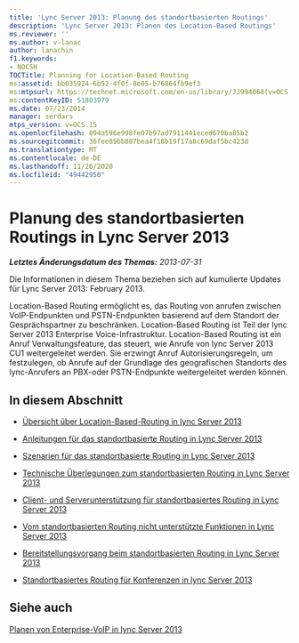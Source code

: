 ```yaml
---
title: 'Lync Server 2013: Planung des standortbasierten Routings'
description: 'Lync Server 2013: Planen des Location-Based Routings'
ms.reviewer: ''
ms.author: v-lanac
author: lanachin
f1.keywords:
- NOCSH
TOCTitle: Planning for Location-Based Routing
ms:assetid: bb035924-6b52-4f0f-8e05-b76864fb9ef3
ms:mtpsurl: https://technet.microsoft.com/en-us/library/JJ994068(v=OCS.15)
ms:contentKeyID: 51803979
ms.date: 07/23/2014
manager: serdars
mtps_version: v=OCS.15
ms.openlocfilehash: 894a596e998fe07b97ad7911441eced670ba85b2
ms.sourcegitcommit: 36fee89bb887bea4f18b19f17a8c69daf5bc423d
ms.translationtype: MT
ms.contentlocale: de-DE
ms.lasthandoff: 11/26/2020
ms.locfileid: "49442950"
---
```

# <a name="planning-for-location-based-routing-in-lync-server-2013"></a>Planung des standortbasierten Routings in Lync Server 2013

<div data-xmlns="http://www.w3.org/1999/xhtml">

<div class="topic" data-xmlns="http://www.w3.org/1999/xhtml" data-msxsl="urn:schemas-microsoft-com:xslt" data-cs="https://msdn.microsoft.com/">

<div data-asp="https://msdn2.microsoft.com/asp">



</div>

<div id="mainSection">

<div id="mainBody">

<span> </span>

_**Letztes Änderungsdatum des Themas:** 2013-07-31_

Die Informationen in diesem Thema beziehen sich auf kumulierte Updates für Lync Server 2013: February 2013.

Location-Based Routing ermöglicht es, das Routing von anrufen zwischen VoIP-Endpunkten und PSTN-Endpunkten basierend auf dem Standort der Gesprächspartner zu beschränken. Location-Based Routing ist Teil der lync Server 2013 Enterprise Voice-Infrastruktur. Location-Based Routing ist ein Anruf Verwaltungsfeature, das steuert, wie Anrufe von lync Server 2013 CU1 weitergeleitet werden. Sie erzwingt Anruf Autorisierungsregeln, um festzulegen, ob Anrufe auf der Grundlage des geografischen Standorts des lync-Anrufers an PBX-oder PSTN-Endpunkte weitergeleitet werden können.

<div>

## <a name="in-this-section"></a>In diesem Abschnitt

  - [Übersicht über Location-Based-Routing in lync Server 2013](lync-server-2013-overview-of-location-based-routing.md)

  - [Anleitungen für das standortbasierte Routing in Lync Server 2013](lync-server-2013-guidance-for-location-based-routing.md)

  - [Szenarien für das standortbasierte Routing in Lync Server 2013](lync-server-2013-scenarios-for-location-based-routing.md)

  - [Technische Überlegungen zum standortbasierten Routing in Lync Server 2013](lync-server-2013-technical-considerations-for-location-based-routing.md)

  - [Client- und Serverunterstützung für standortbasiertes Routing in Lync Server 2013](lync-server-2013-client-and-server-support-for-location-based-routing.md)

  - [Vom standortbasierten Routing nicht unterstützte Funktionen in Lync Server 2013](lync-server-2013-capabilities-not-supported-by-location-based-routing.md)

  - [Bereitstellungsvorgang beim standortbasierten Routing in Lync Server 2013](lync-server-2013-deployment-process-for-location-based-routing.md)

  - [Standortbasiertes Routing für Konferenzen in lync Server 2013](lync-server-2013-location-based-routing-for-conferencing.md)

</div>

<div>

## <a name="see-also"></a>Siehe auch


[Planen von Enterprise-VoIP in lync Server 2013](lync-server-2013-planning-for-enterprise-voice.md)  
  

</div>

</div>

<span> </span>

</div>

</div>

</div>

